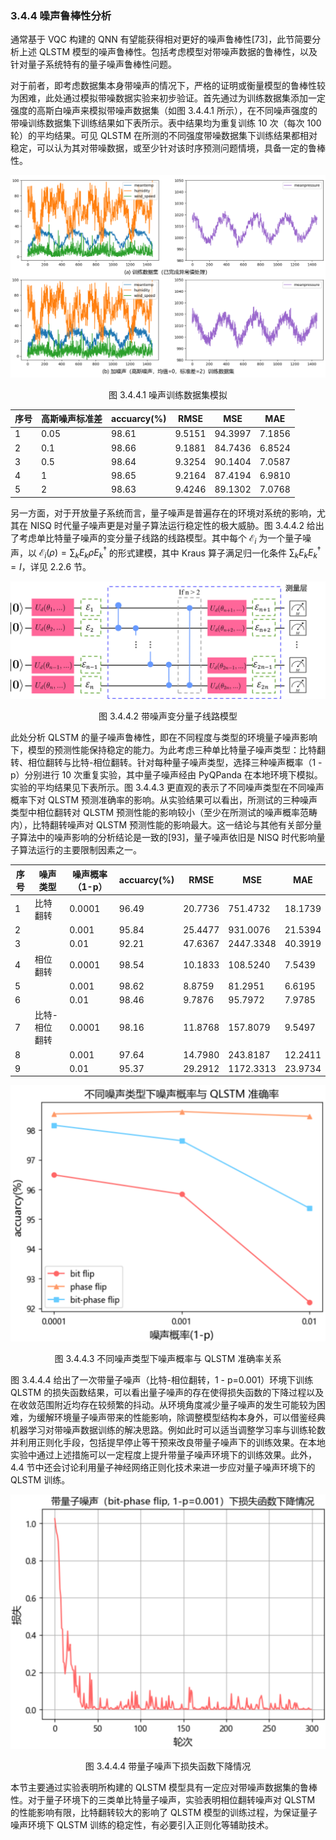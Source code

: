 ### 3.4.4 噪声鲁棒性分析

通常基于 VQC 构建的 QNN 有望能获得相对更好的噪声鲁棒性[73]，此节简要分析上述 QLSTM 模型的噪声鲁棒性。包括考虑模型对带噪声数据的鲁棒性，以及针对量子系统特有的量子噪声鲁棒性问题。

对于前者，即考虑数据集本身带噪声的情况下，严格的证明或衡量模型的鲁棒性较为困难，此处通过模拟带噪数据实验来初步验证。首先通过为训练数据集添加一定强度的高斯白噪声来模拟带噪声数据集（如图 3.4.4.1 所示），在不同噪声强度的带噪训练数据集下训练结果如下表所示。表中结果均为重复训练 10 次（每次 100 轮）的平均结果。可见 QLSTM 在所测的不同强度带噪数据集下训练结果都相对稳定，可以认为其对带噪数据，或至少针对该时序预测问题情境，具备一定的鲁棒性。

<center>
<img src="../../Image/3/3.4/3.4.4/1.png">

<label>图 3.4.4.1 噪声训练数据集模拟</label>
</center>

| 序号 | 高斯噪声标准差 | accuarcy(%) | RMSE   | MSE     | MAE    |
| ---- | -------------- | ----------- | ------ | ------- | ------ |
| 1    | 0.05           | 98.61       | 9.5151 | 94.3997 | 7.1856 |
| 2    | 0.1            | 98.66       | 9.1881 | 84.7436 | 6.8524 |
| 3    | 0.5            |    98.64         | 9.3254       |  90.1404         |  7.0587        |
| 4    | 1              | 98.65       | 9.2164 | 87.4194 | 6.9810 |
| 5    | 2              | 98.63       | 9.4246 | 89.1302 | 7.0768 |

另一方面，对于开放量子系统而言，量子噪声是普遍存在的环境对系统的影响，尤其在 NISQ 时代量子噪声更是对量子算法运行稳定性的极大威胁。图 3.4.4.2 给出了考虑单比特量子噪声的变分量子线路的线路模型。其中每个 $\mathcal{E}_i$ 为一个量子噪声，以 $\mathcal{E}_i(\rho) = \sum_k E_k\rho E_k^\dagger$ 的形式建模，其中 Kraus 算子满足归一化条件 $\sum_kE_kE_k^\dagger=I$，详见 2.2.6 节。

<center>
<img src="../../Image/3/3.4/3.4.4/2.png">

<label>图 3.4.4.2 带噪声变分量子线路模型</label>
</center>

此处分析 QLSTM 的量子噪声鲁棒性，即在不同程度与类型的环境量子噪声影响下，模型的预测性能保持稳定的能力。为此考虑三种单比特量子噪声类型：比特翻转、相位翻转与比特-相位翻转。针对每种量子噪声类型，选择三种噪声概率（1 - p）分别进行 10 次重复实验，其中量子噪声经由 PyQPanda 在本地环境下模拟。实验的平均结果见下表所示。图 3.4.4.3 更直观的表示了不同噪声类型在不同噪声概率下对 QLSTM 预测准确率的影响。从实验结果可以看出，所测试的三种噪声类型中相位翻转对 QLSTM 预测性能的影响较小（至少在所测试的噪声概率范畴内），比特翻转噪声对 QLSTM 预测性能的影响最大。这一结论与其他有关部分量子算法中的噪声影响的分析结论是一致的[93]，量子噪声依旧是 NISQ 时代影响量子算法运行的主要限制因素之一。  

| 序号 | 噪声类型      | 噪声概率（1-p） | accuarcy(%) | RMSE    | MSE       | MAE     |
| ---- | ------------- | --------------- | ----------- | ------- | --------- | ------- |
| 1    | 比特翻转      | 0.0001          | 96.49       | 20.7736 | 751.4732  | 18.1739 |
| 2    |               | 0.001           | 95.84       | 25.4477 | 931.0076  | 21.5394 |
| 3    |               | 0.01            | 92.21       | 47.6367 | 2447.3348 | 40.3919 |
| 4    | 相位翻转      | 0.0001          | 98.54       | 10.1833 | 108.5240  | 7.5439  |
| 5    |               | 0.001           | 98.62       | 8.8759  | 81.2951   | 6.6195  |
| 6    |               | 0.01            | 98.46       | 9.7876  | 95.7972   | 7.9785  |
| 7    | 比特-相位翻转 | 0.0001          | 98.16       | 11.8768 | 157.8079  | 9.5497  |
| 8    |               | 0.001           | 97.64       | 14.7980 | 243.8187  | 12.2411 |
| 9    |               | 0.01            | 95.37       | 29.2912 | 1172.3313   | 23.9734 |

<center>
<img src="../../Image/3/3.4/3.4.4/3.png">

<label>图 3.4.4.3 不同噪声类型下噪声概率与 QLSTM 准确率关系</label>
</center>

图 3.4.4.4 给出了一次带量子噪声（比特-相位翻转，1 - p=0.001）环境下训练 QLSTM 的损失函数结果，可以看出量子噪声的存在使得损失函数的下降过程以及在收敛范围附近均存在较频繁的抖动。从环境角度减少量子噪声的发生可能较为困难，为缓解环境量子噪声带来的性能影响，除调整模型结构本身外，可以借鉴经典机器学习对带噪声数据训练的解决思路。例如此时可以适当调整学习率与训练轮数并利用正则化手段，包括提早停止等干预来改良带量子噪声下的训练效果。在本地实验中通过上述措施可以一定程度上提升带量子噪声环境下的训练效果。此外，4.4 节中还会讨论利用量子神经网络正则化技术来进一步应对量子噪声环境下的 QLSTM 训练。

<center>
<img src="../../Image/3/3.4/3.4.4/4.png">

<label>图 3.4.4.4 带量子噪声下损失函数下降情况</label>
</center>

本节主要通过实验表明所构建的 QLSTM 模型具有一定应对带噪声数据集的鲁棒性。对于量子环境下的三类单比特量子噪声，实验表明相位翻转噪声对 QLSTM 的性能影响有限，比特翻转较大的影响了 QLSTM 模型的训练过程，为保证量子噪声环境下 QLSTM 训练的稳定性，有必要引入正则化等辅助技术。